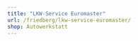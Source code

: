 ```yaml
---
title: "LKW-Service Euromaster"
url: /friedberg/lkw-service-euromaster/
shop: Autowerkstatt
---
```

